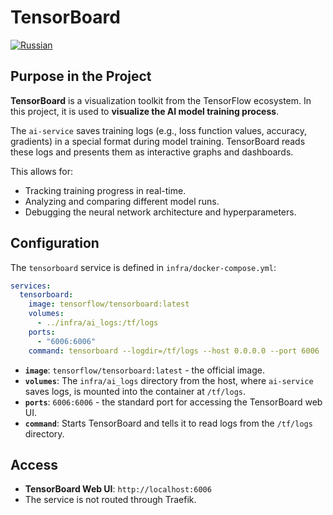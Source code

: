 # TensorBoard
[![Russian](https://img.shields.io/badge/lang-Russian-blue.svg)](../../../ru/infra/tensorboard/index.md)

## Purpose in the Project

**TensorBoard** is a visualization toolkit from the TensorFlow ecosystem. In this project, it is used to **visualize the AI model training process**.

The `ai-service` saves training logs (e.g., loss function values, accuracy, gradients) in a special format during model training. TensorBoard reads these logs and presents them as interactive graphs and dashboards.

This allows for:
-   Tracking training progress in real-time.
-   Analyzing and comparing different model runs.
-   Debugging the neural network architecture and hyperparameters.

## Configuration

The `tensorboard` service is defined in `infra/docker-compose.yml`:

```yaml
services:
  tensorboard:
    image: tensorflow/tensorboard:latest
    volumes:
      - ../infra/ai_logs:/tf/logs
    ports:
      - "6006:6006"
    command: tensorboard --logdir=/tf/logs --host 0.0.0.0 --port 6006
```

-   **`image`**: `tensorflow/tensorboard:latest` - the official image.
-   **`volumes`**: The `infra/ai_logs` directory from the host, where `ai-service` saves logs, is mounted into the container at `/tf/logs`.
-   **`ports`**: `6006:6006` - the standard port for accessing the TensorBoard web UI.
-   **`command`**: Starts TensorBoard and tells it to read logs from the `/tf/logs` directory.

## Access

-   **TensorBoard Web UI**: `http://localhost:6006`
-   The service is not routed through Traefik.

